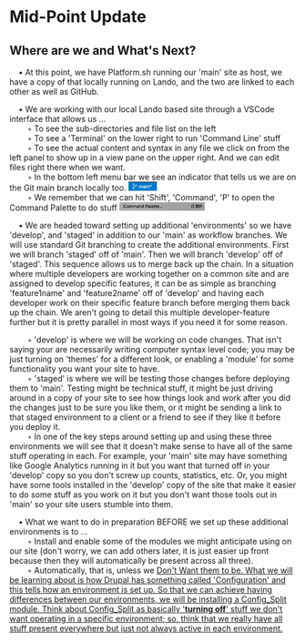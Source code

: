 
# Mid-Point Update

## Where are we and What's Next?

&nbsp;&nbsp;&nbsp;&nbsp;• At this point, we have Platform.sh running our 'main' site as host, we have a copy of that locally running on Lando, and the two are linked to each other as well as GitHub.<br>

&nbsp;&nbsp;&nbsp;&nbsp;• We are working with our local Lando based site through a VSCode interface that allows us …<br>
  &nbsp;&nbsp;&nbsp;&nbsp;&nbsp;&nbsp;&nbsp;&nbsp;◦ To see the sub-directories and file list on the left<br>
  &nbsp;&nbsp;&nbsp;&nbsp;&nbsp;&nbsp;&nbsp;&nbsp;◦ To see a 'Terminal' on the lower right to run 'Command Line' stuff<br>&nbsp;&nbsp;&nbsp;&nbsp;&nbsp;&nbsp;&nbsp;&nbsp;◦ To see the actual content and syntax in any file we click on from the left panel to show up in a view pane on the upper right.  And we can edit files right there when we want.<br>
  &nbsp;&nbsp;&nbsp;&nbsp;&nbsp;&nbsp;&nbsp;&nbsp;◦ In the bottom left menu bar we see an indicator that tells us we are on the Git main branch locally too. <img src="../cicd/captures/midpoint1.png"  width="50"><br> 
  &nbsp;&nbsp;&nbsp;&nbsp;&nbsp;&nbsp;&nbsp;&nbsp;◦ We remember that we can hit 'Shift', 'Command', 'P' to open the Command Palette to do stuff <img src="../cicd/captures/midpoint2.png"  width="150"><br> 

&nbsp;&nbsp;&nbsp;&nbsp;• We are headed toward setting up additional 'environments' so we have 'develop', and 'staged' in addition to our 'main' as workflow branches.  We will use standard Git branching to create the additional environments.  First we will branch 'staged' off of 'main'.  Then we will branch 'develop' off of 'staged'.  This sequence allows us to merge back up the chain.  In a situation where multiple developers are working together on a common site and are assigned to develop specific features, it can be as simple as branching 'feature1name' and 'feature2name' off of 'develop' and having each developer work on their specific feature branch before merging them back up the chain.  We aren't going to detail this multiple developer-feature further but it is pretty parallel in most ways if you need it for some reason.<br> 

&nbsp;&nbsp;&nbsp;&nbsp;&nbsp;&nbsp;&nbsp;&nbsp;◦ 'develop' is where we will be working on code changes.  That isn't saying your are necessarily writing computer syntax level code; you may be just turning on 'themes' for a different look, or enabling a 'module' for some functionality you want your site to have.<br> 
&nbsp;&nbsp;&nbsp;&nbsp;&nbsp;&nbsp;&nbsp;&nbsp;◦ 'staged' is where we will be testing those changes before deploying them to 'main'.  Testing might be technical stuff, it might be just driving around in a copy of your site to see how things look and work after you did the changes just to be sure you like them, or it might be sending a link to that staged environment to a client or a friend to see if they like it before you deploy it.<br> 
&nbsp;&nbsp;&nbsp;&nbsp;&nbsp;&nbsp;&nbsp;&nbsp;◦ In one of the key steps around setting up and using these three environments we will see that it doesn't make sense to have all of the same stuff operating in each.  For example, your 'main' site may have something like Google Analytics running in it but you want that turned off in your 'develop' copy so you don't screw up counts, statistics, etc.  Or, you might have some tools installed in the 'develop' copy of the site that make it easier to do some stuff as you work on it but you don't want those tools out in 'main' so your site users stumble into them.<br>

&nbsp;&nbsp;&nbsp;&nbsp;• What we want to do in preparation BEFORE we set up these additional environments is to …<br>
&nbsp;&nbsp;&nbsp;&nbsp;&nbsp;&nbsp;&nbsp;&nbsp;◦ Install and enable some of the modules we might anticipate using on our site (don't worry, we can add others later, it is just easier up front because then they will automatically be present across all three).<br>
&nbsp;&nbsp;&nbsp;&nbsp;&nbsp;&nbsp;&nbsp;&nbsp;◦ Automatically, that is, unless we <u>Don't Want<u> them to be.  What we will be learning about is how Drupal has something called 'Configuration' and this tells how an environment is set up.  So that we can achieve having differences between our environments, we will be installing a Config_Split module.  Think about Config_Split as basically '**turning off**' stuff we don't want operating in a specific environment; so, think that we really have all stuff present everywhere but just not always active in each environment.<br> 
